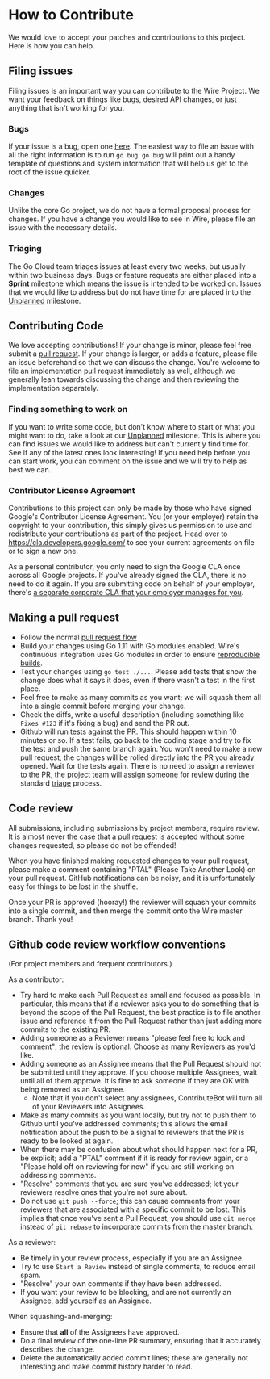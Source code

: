 # How to Contribute

We would love to accept your patches and contributions to this project. Here is
how you can help.

## Filing issues

Filing issues is an important way you can contribute to the Wire Project. We
want your feedback on things like bugs, desired API changes, or just anything
that isn't working for you.

### Bugs

If your issue is a bug, open one
[here](https://github.com/google/wire/issues/new). The easiest way to file an
issue with all the right information is to run `go bug`. `go bug` will print out
a handy template of questions and system information that will help us get to
the root of the issue quicker.

### Changes

Unlike the core Go project, we do not have a formal proposal process for
changes. If you have a change you would like to see in Wire, please file an
issue with the necessary details.

### Triaging

The Go Cloud team triages issues at least every two weeks, but usually within
two business days. Bugs or feature requests are either placed into a **Sprint**
milestone which means the issue is intended to be worked on. Issues that we
would like to address but do not have time for are placed into the [Unplanned](https://github.com/google/wire/milestone/1)
milestone.

## Contributing Code

We love accepting contributions\! If your change is minor, please feel free
submit a [pull request](https://help.github.com/articles/about-pull-requests/).
If your change is larger, or adds a feature, please file an issue beforehand so
that we can discuss the change. You're welcome to file an implementation pull
request immediately as well, although we generally lean towards discussing the
change and then reviewing the implementation separately.

### Finding something to work on

If you want to write some code, but don't know where to start or what you might
want to do, take a look at our [Unplanned](https://github.com/google/wire/milestone/1) milestone. This is where you can
find issues we would like to address but can't currently find time for. See if
any of the latest ones look interesting\! If you need help before you can start
work, you can comment on the issue and we will try to help as best we can.

### Contributor License Agreement

Contributions to this project can only be made by those who have signed Google's
Contributor License Agreement. You (or your employer) retain the copyright to
your contribution, this simply gives us permission to use and redistribute your
contributions as part of the project. Head over to
<https://cla.developers.google.com/> to see your current agreements on file or
to sign a new one.

As a personal contributor, you only need to sign the Google CLA once across all
Google projects. If you've already signed the CLA, there is no need to do it
again. If you are submitting code on behalf of your employer, there's
[a separate corporate CLA that your employer manages for you](https://opensource.google.com/docs/cla/#external-contributors).

## Making a pull request

- Follow the normal
  [pull request flow](https://help.github.com/articles/creating-a-pull-request/)
- Build your changes using Go 1.11 with Go modules enabled. Wire's continuous
  integration uses Go modules in order to ensure
  [reproducible builds](https://research.swtch.com/vgo-repro).
- Test your changes using `go test ./...`. Please add tests that show the
  change does what it says it does, even if there wasn't a test in the first
  place.
- Feel free to make as many commits as you want; we will squash them all into
  a single commit before merging your change.
- Check the diffs, write a useful description (including something like
  `Fixes #123` if it's fixing a bug) and send the PR out.
- Github will run tests against the PR. This should
  happen within 10 minutes or so. If a test fails, go back to the coding stage
  and try to fix the test and push the same branch again. You won't need to
  make a new pull request, the changes will be rolled directly into the PR you
  already opened. Wait for the tests again. There is no need to assign a reviewer
  to the PR, the project team will assign someone for review during the
  standard [triage](#triaging) process.

## Code review

All submissions, including submissions by project members, require review. It is
almost never the case that a pull request is accepted without some changes
requested, so please do not be offended\!

When you have finished making requested changes to your pull request, please
make a comment containing "PTAL" (Please Take Another Look) on your pull
request. GitHub notifications can be noisy, and it is unfortunately easy for
things to be lost in the shuffle.

Once your PR is approved (hooray\!) the reviewer will squash your commits into a
single commit, and then merge the commit onto the Wire master branch. Thank you\!

## Github code review workflow conventions

(For project members and frequent contributors.)

As a contributor:

- Try hard to make each Pull Request as small and focused as possible. In
  particular, this means that if a reviewer asks you to do something that is
  beyond the scope of the Pull Request, the best practice is to file another
  issue and reference it from the Pull Request rather than just adding more
  commits to the existing PR.
- Adding someone as a Reviewer means "please feel free to look and comment";
  the review is optional. Choose as many Reviewers as you'd like.
- Adding someone as an Assignee means that the Pull Request should not be
  submitted until they approve. If you choose multiple Assignees, wait until
  all of them approve. It is fine to ask someone if they are OK with being
  removed as an Assignee.
  - Note that if you don't select any assignees, ContributeBot will turn all
    of your Reviewers into Assignees.
- Make as many commits as you want locally, but try not to push them to Github
  until you've addressed comments; this allows the email notification about
  the push to be a signal to reviewers that the PR is ready to be looked at
  again.
- When there may be confusion about what should happen next for a PR, be
  explicit; add a "PTAL" comment if it is ready for review again, or a "Please
  hold off on reviewing for now" if you are still working on addressing
  comments.
- "Resolve" comments that you are sure you've addressed; let your reviewers
  resolve ones that you're not sure about.
- Do not use `git push --force`; this can cause comments from your reviewers
  that are associated with a specific commit to be lost. This implies that
  once you've sent a Pull Request, you should use `git merge` instead of `git rebase` to incorporate commits from the master branch.

As a reviewer:

- Be timely in your review process, especially if you are an Assignee.
- Try to use `Start a Review` instead of single comments, to reduce email
  spam.
- "Resolve" your own comments if they have been addressed.
- If you want your review to be blocking, and are not currently an Assignee,
  add yourself as an Assignee.

When squashing-and-merging:

- Ensure that **all** of the Assignees have approved.
- Do a final review of the one-line PR summary, ensuring that it accurately
  describes the change.
- Delete the automatically added commit lines; these are generally not
  interesting and make commit history harder to read.
